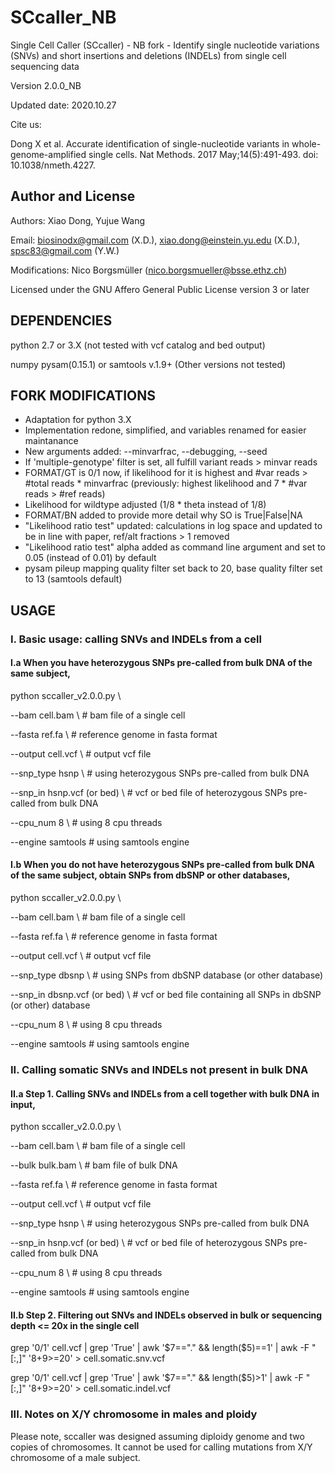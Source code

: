 # SCcaller_NB
Single Cell Caller (SCcaller) - NB fork - Identify single nucleotide variations (SNVs) and short insertions and deletions (INDELs) from single cell sequencing data

Version 2.0.0_NB

Updated date: 2020.10.27

Cite us:

Dong X et al. Accurate identification of single-nucleotide variants in whole-genome-amplified single cells. Nat Methods. 2017 May;14(5):491-493. doi: 10.1038/nmeth.4227.

#####
## Author and License

Authors: Xiao Dong, Yujue Wang

Email: biosinodx@gmail.com (X.D.), xiao.dong@einstein.yu.edu (X.D.), spsc83@gmail.com (Y.W.)

Modifications: Nico Borgsmüller (nico.borgsmueller@bsse.ethz.ch)

Licensed under the GNU Affero General Public License version 3 or later

#####
## DEPENDENCIES

python 2.7 or 3.X (not tested with vcf catalog and bed output)

numpy
pysam(0.15.1) or samtools v.1.9+ (Other versions not tested)


#####
## FORK MODIFICATIONS

* Adaptation for python 3.X
* Implementation redone, simplified, and variables renamed for easier maintanance 
* New arguments added: --minvarfrac, --debugging, --seed
* If 'multiple-genotype' filter is set, all fulfill variant reads > minvar reads
* FORMAT/GT is 0/1 now, if likelihood for it is highest and #var reads > #total reads * minvarfrac (previously: highest likelihood and 7 * #var reads > #ref reads)
* Likelihood for wildtype adjusted (1/8 * theta instead of 1/8)
* FORMAT/BN added to provide more detail why SO is True|False|NA
* "Likelihood ratio test" updated: calculations in log space and updated to be in line with paper, ref/alt fractions > 1 removed
* "Likelihood ratio test" alpha added as command line argument and set to 0.05 (instead of 0.01) by default
* pysam pileup mapping quality filter set back to 20, base quality filter set to 13 (samtools default)


#####
## USAGE

###
### I. Basic usage: calling SNVs and INDELs from a cell

#### I.a When you have heterozygous SNPs pre-called from bulk DNA of the same subject,

python sccaller_v2.0.0.py \

  --bam cell.bam \ # bam file of a single cell
  
  --fasta ref.fa \ # reference genome in fasta format
  
  --output cell.vcf \ # output vcf file
  
  --snp_type hsnp \ # using heterozygous SNPs pre-called from bulk DNA
  
  --snp_in hsnp.vcf (or bed) \ # vcf or bed file of heterozygous SNPs pre-called from bulk DNA
  
  --cpu_num 8 \ # using 8 cpu threads
  
  --engine samtools # using samtools engine

#### I.b When you do not have heterozygous SNPs pre-called from bulk DNA of the same subject, obtain SNPs from dbSNP or other databases,

python sccaller_v2.0.0.py \

  --bam cell.bam \ # bam file of a single cell
  
  --fasta ref.fa \ # reference genome in fasta format
  
  --output cell.vcf \ # output vcf file
  
  --snp_type dbsnp \ # using SNPs from dbSNP database (or other database)
  
  --snp_in dbsnp.vcf (or bed) \ # vcf or bed file containing all SNPs in dbSNP (or other) database
  
  --cpu_num 8 \ # using 8 cpu threads
       
  --engine samtools # using samtools engine

### II. Calling somatic SNVs and INDELs not present in bulk DNA

#### II.a Step 1. Calling SNVs and INDELs from a cell together with bulk DNA in input,

python sccaller_v2.0.0.py \

  --bam cell.bam \ # bam file of a single cell
  
  --bulk bulk.bam \ # bam file of bulk DNA
  
  --fasta ref.fa \ # reference genome in fasta format
  
  --output cell.vcf \ # output vcf file
  
  --snp_type hsnp \ # using heterozygous SNPs pre-called from bulk DNA
  
  --snp_in hsnp.vcf (or bed) \ # vcf or bed file of heterozygous SNPs pre-called from bulk DNA
  
  --cpu_num 8 \ # using 8 cpu threads
     
  --engine samtools # using samtools engine

#### II.b Step 2. Filtering out SNVs and INDELs observed in bulk or sequencing depth <= 20x in the single cell

grep '0/1' cell.vcf | grep 'True' | awk '$7=="." && length($5)==1' | awk -F "[:,]" '$8+$9>=20' > cell.somatic.snv.vcf

grep '0/1' cell.vcf | grep 'True' | awk '$7=="." && length($5)>1' | awk -F "[:,]" '$8+$9>=20' > cell.somatic.indel.vcf

### III. Notes on X/Y chromosome in males and ploidy 

Please note, sccaller was designed assuming diploidy genome and two copies of chromosomes. It cannot be used for calling mutations from X/Y chromosome of a male subject.
